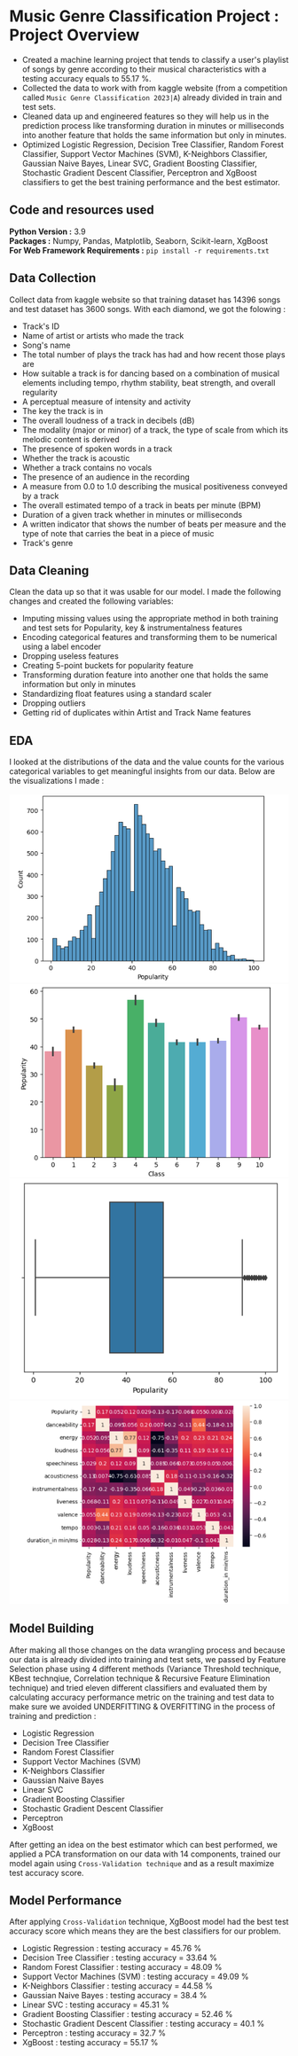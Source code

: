 # Music Genre Classification Project : Project Overview
* Created a machine learning project that tends to classify a user's playlist of songs by genre according to their musical characteristics with a testing accuracy equals to 55.17 %.
* Collected the data to work with from kaggle website (from a competition called `Music Genre Classification 2023|A`) already divided in train and test sets.
* Cleaned data up and engineered features so they will help us in the prediction process like transforming duration in minutes or milliseconds into another feature that holds the same information but only in minutes.
* Optimized Logistic Regression, Decision Tree Classifier, Random Forest Classifier, Support Vector Machines (SVM), K-Neighbors Classifier, Gaussian Naive Bayes, Linear SVC, Gradient Boosting Classifier, Stochastic Gradient Descent Classifier, Perceptron and XgBoost classifiers to get the best training performance and the best estimator.

## Code and resources used
<b>Python Version :</b> 3.9<br>
<b>Packages :</b> Numpy, Pandas, Matplotlib, Seaborn, Scikit-learn, XgBoost<br>
<b>For Web Framework Requirements :</b> `pip install -r requirements.txt`

## Data Collection
Collect data from kaggle website so that training dataset has 14396 songs and test dataset has 3600 songs. With each diamond, we got the folowing :
* Track's ID
* Name of artist or artists who made the track
* Song's name
* The total number of plays the track has had and how recent those plays are
* How suitable a track is for dancing based on a combination of musical elements including tempo, rhythm stability, beat strength, and overall regularity
* A perceptual measure of intensity and activity
* The key the track is in
* The overall loudness of a track in decibels (dB)
* The modality (major or minor) of a track, the type of scale from which its melodic content is derived
* The presence of spoken words in a track
* Whether the track is acoustic
* Whether a track contains no vocals
* The presence of an audience in the recording
* A measure from 0.0 to 1.0 describing the musical positiveness conveyed by a track
* The overall estimated tempo of a track in beats per minute (BPM)
* Duration of a given track whether in minutes or milliseconds
* A written indicator that shows the number of beats per measure and the type of note that carries the beat in a piece of music
* Track's genre

## Data Cleaning
Clean the data up so that it was usable for our model. I made the following changes and created the following variables:
* Imputing missing values using the appropriate method in both training and test sets for Popularity, key & instrumentalness features
* Encoding categorical features and transforming them to be numerical using a label encoder
* Dropping useless features
* Creating 5-point buckets for popularity feature
* Transforming duration feature into another one that holds the same information but only in minutes
* Standardizing float features using a standard scaler
* Dropping outliers
* Getting rid of duplicates within Artist and Track Name features

## EDA
I looked at the distributions of the data and the value counts for the various categorical variables to get meaningful insights from our data. Below are the visualizations I made :<br><br>
<img src="pop_dist.png"><br>
<img src="rel_pop_class.png"><br>
<img src="pop_box.png"><br>
<img src="corr_mat.png">

## Model Building
After making all those changes on the data wrangling process and because our data is already divided into training and test sets, we passed by Feature Selection phase using 4 different methods (Variance Threshold technique, KBest technqiue, Correlation technique & Recursive Feature Elimination technique) and tried eleven different classifiers and evaluated them by calculating accuracy performance metric on the training and test data to make sure we avoided UNDERFITTING & OVERFITTING in the process of training and prediction :
* Logistic Regression
* Decision Tree Classifier
* Random Forest Classifier
* Support Vector Machines (SVM)
* K-Neighbors Classifier
* Gaussian Naive Bayes
* Linear SVC
* Gradient Boosting Classifier
* Stochastic Gradient Descent Classifier
* Perceptron
* XgBoost

After getting an idea on the best estimator which can best performed, we applied a PCA transformation on our data with 14 components, trained our model again using `Cross-Validation technique` and as a result maximize test accuracy score.

## Model Performance
After applying `Cross-Validation` technique, XgBoost model had the best test accuracy score which means they are the best classifiers for our problem.
* Logistic Regression : testing accuracy = 45.76 %
* Decision Tree Classifier : testing accuracy = 33.64 %
* Random Forest Classifier : testing accuracy = 48.09 %
* Support Vector Machines (SVM) : testing accuracy = 49.09 %
* K-Neighbors Classifier : testing accuracy = 44.58 %
* Gaussian Naive Bayes : testing accuracy = 38.4 %
* Linear SVC : testing accuracy = 45.31 %
* Gradient Boosting Classifier : testing accuracy = 52.46 %
* Stochastic Gradient Descent Classifier : testing accuracy = 40.1 %
* Perceptron : testing accuracy = 32.7 %
* XgBoost : testing accuracy = 55.17 %
